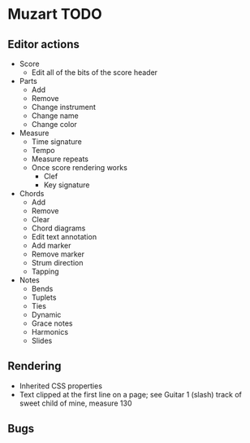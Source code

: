 # Muzart TODO

## Editor actions

- Score
  - Edit all of the bits of the score header
- Parts
  - Add
  - Remove
  - Change instrument
  - Change name
  - Change color
- Measure
  - Time signature
  - Tempo
  - Measure repeats
  - Once score rendering works
    - Clef
    - Key signature
- Chords
  - Add
  - Remove
  - Clear
  - Chord diagrams
  - Edit text annotation
  - Add marker
  - Remove marker
  - Strum direction
  - Tapping
- Notes
  - Bends
  - Tuplets
  - Ties
  - Dynamic
  - Grace notes
  - Harmonics
  - Slides

## Rendering

- Inherited CSS properties
- Text clipped at the first line on a page; see Guitar 1 (slash) track of sweet child of mine, measure 130

## Bugs
